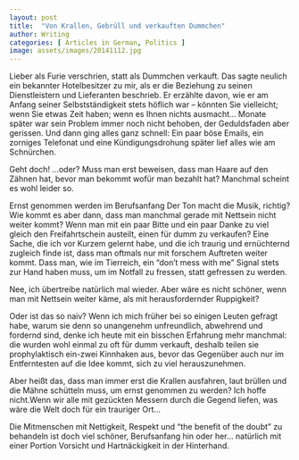 ```yaml
---
layout: post
title:  "Von Krallen, Gebrüll und verkauften Dummchen"
author: Writing
categories: [ Articles in German, Politics ]
image: assets/images/20141112.jpg
---
```


Lieber als Furie verschrien, statt als Dummchen verkauft.
Das sagte neulich ein bekannter Hotelbesitzer zu mir, als er die Beziehung zu seinen Dienstleistern und Lieferanten beschrieb. Er erzählte davon, wie er am Anfang seiner Selbstständigkeit stets höflich war – könnten Sie vielleicht; wenn Sie etwas Zeit haben; wenn es Ihnen nichts ausmacht… Monate später war sein Problem immer noch nicht behoben, der Geduldsfaden aber gerissen. Und dann ging alles ganz schnell: Ein paar böse Emails, ein zorniges Telefonat und eine Kündigungsdrohung später lief alles wie am Schnürchen.

Geht doch! …oder?
Muss man erst beweisen, dass man Haare auf den Zähnen hat, bevor man bekommt wofür man bezahlt hat? Manchmal scheint es wohl leider so.

Ernst genommen werden im Berufsanfang
Der Ton macht die Musik, richtig? Wie kommt es aber dann, dass man manchmal gerade mit Nettsein nicht weiter kommt? Wenn man mit ein paar Bitte und ein paar Danke zu viel gleich den Freifahrtschein austeilt, einen für dumm zu verkaufen? Eine Sache, die ich vor Kurzem gelernt habe, und die ich traurig und ernüchternd zugleich finde ist, dass man oftmals nur mit forschem Auftreten weiter kommt. Dass man, wie im Tierreich, ein “don’t mess with me” Signal stets zur Hand haben muss, um im Notfall zu fressen, statt gefressen zu werden.

Nee, ich übertreibe natürlich mal wieder. Aber wäre es nicht schöner, wenn man mit Nettsein weiter käme, als mit herausfordernder Ruppigkeit?

Oder ist das so naiv?
Wenn ich mich früher bei so einigen Leuten gefragt habe, warum sie denn so unangenehm unfreundlich, abwehrend und fordernd sind, denke ich heute mit ein bisschen Erfahrung mehr manchmal: die wurden wohl einmal zu oft für dumm verkauft, deshalb teilen sie prophylaktisch ein-zwei Kinnhaken aus, bevor das Gegenüber auch nur im Entferntesten auf die Idee kommt, sich zu viel herauszunehmen.

Aber heißt das, dass man immer erst die Krallen ausfahren, laut brüllen und die Mähne schütteln muss, um ernst genommen zu werden? Ich hoffe nicht.Wenn wir alle mit gezückten Messern durch die Gegend liefen, was wäre die Welt doch für ein trauriger Ort…

Die Mitmenschen mit Nettigkeit, Respekt und “the benefit of the doubt” zu behandeln ist doch viel schöner, Berufsanfang hin oder her… natürlich mit einer Portion Vorsicht und Hartnäckigkeit in der Hinterhand.

